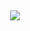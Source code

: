 <h2 align="center">
  <a href="https://git.io/typing-svg">
    <img src="https://readme-typing-svg.demolab.com/?lines=Black+Ops+Modder;Estudante+de+Enxeñaría+Informática+na+UDC;Software+Engineering+at+UDC">
  </a>
</h1>
